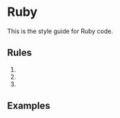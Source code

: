 Ruby
====

This is the style guide for Ruby code.


Rules
-----

  1.
  2.
  3.


Examples
--------

``` ruby

```
